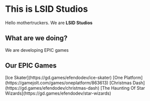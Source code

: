 <h1>This is LSID Studios</h1>
Hello mothertruckers. We are <Strong>LSID Studios</Strong>

<h2>What are we doing?</h1>
We are developing EPIC games

<h2>Our EPIC Games</h2>
[Ice Skater](https://gd.games/efendodev/ice-skater)
[One Platform](https://gamejolt.com/games/oneplatform/863613)
[Christmas Dash](https://gd.games/efendodev/christmas-dash)
[The Haunting Of Star Wizards](https://gd.games/efendodev/star-wizards)
